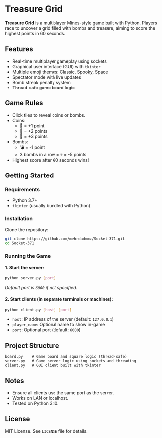 # Treasure Grid

**Treasure Grid** is a multiplayer Mines-style game built with Python. Players race to uncover a grid filled with bombs and treasure, aiming to score the highest points in 60 seconds.

## Features

- Real-time multiplayer gameplay using sockets
- Graphical user interface (GUI) with `tkinter`
- Multiple emoji themes: Classic, Spooky, Space
- Spectator mode with live updates
- Bomb streak penalty system
- Thread-safe game board logic

## Game Rules

- Click tiles to reveal coins or bombs.
- Coins:
  - 🥉 = +1 point
  - 🥈 = +2 points
  - 🥇 = +3 points
- Bombs:
  - 💣 = -1 point
  - 3 bombs in a row = 💀 = -5 points
- Highest score after 60 seconds wins!

## Getting Started

### Requirements

- Python 3.7+
- `tkinter` (usually bundled with Python)

### Installation

Clone the repository:
```bash
git clone https://github.com/mehrdadmmz/Socket-371.git
cd Socket-371
```

### Running the Game

#### 1. Start the server:
```bash
python server.py [port]
```
_Default port is `6000` if not specified._

#### 2. Start clients (in separate terminals or machines):
```bash
python client.py [host] [port]
```
- `host`: IP address of the server (default: `127.0.0.1`)
- `player_name`: Optional name to show in-game
- `port`: Optional port (default: `6000`)

## Project Structure

```
board.py    # Game board and square logic (thread-safe)
server.py   # Game server logic using sockets and threading
client.py   # GUI client built with tkinter
```

## Notes

- Ensure all clients use the same port as the server.
- Works on LAN or localhost.
- Tested on Python 3.10.

## License

MIT License. See `LICENSE` file for details.
